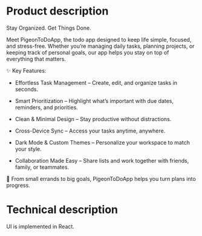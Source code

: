 # Product description

Stay Organized. Get Things Done.

Meet PigeonToDoApp, the todo app designed to keep life simple, focused, and stress-free.
Whether you’re managing daily tasks, planning projects, or keeping track of personal goals,
our app helps you stay on top of everything that matters.

✨ Key Features:

* Effortless Task Management – Create, edit, and organize tasks in seconds.

* Smart Prioritization – Highlight what’s important with due dates, reminders, and priorities.

* Clean & Minimal Design – Stay productive without distractions.

* Cross-Device Sync – Access your tasks anytime, anywhere.

* Dark Mode & Custom Themes – Personalize your workspace to match your style.

* Collaboration Made Easy – Share lists and work together with friends, family, or teammates.

📅 From small errands to big goals, PigeonToDoApp helps you turn plans into progress.

# Technical description

UI is implemented in React.
